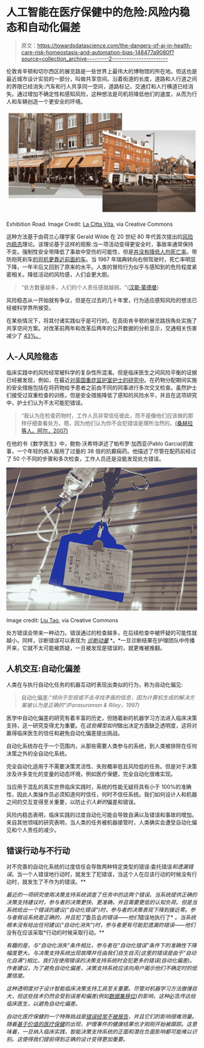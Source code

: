 # 人工智能在医疗保健中的危险:风险内稳态和自动化偏差

> 原文：<https://towardsdatascience.com/the-dangers-of-ai-in-health-care-risk-homeostasis-and-automation-bias-148477a9080f?source=collection_archive---------2----------------------->

伦敦肯辛顿和切尔西区的展览路是一些世界上最伟大的博物馆的所在地。但这也是最近城市设计实验的一部分，叫做共享空间。沿着街道的长度，道路和人行道之间的界限已经消失:汽车和行人共享同一空间，道路标记，交通灯和人行横道已经消失。通过增加不确定性和感知风险，这种想法是司机将降低他们的速度，从而为行人和车辆创造一个更安全的环境。

![](img/98b53e6f284c4cc696dbd3a50b97a73f.png)

Exhibition Road. Image Credit: [La Citta Vita](https://www.flickr.com/photos/la-citta-vita/7279517670/in/photolist-c6gqZm-5Fmb9m-c6gn9q-haX8Yu-47j9z8-dhzMnp-668LRs-6X4EtJ-dhzMUb-haWZQq-H9dWT-6JsK2-dfc81M-6WZBQv-TS7aRj-eC5dZ1-8vwtzo-8vwuqd-cy9p7f-TS7auC-8vBVVr-8vEXcj-bruwXT-9No2F4-9NqMQ3-pi8XJs-bwmArE-dbGX8C-bDXL9R-JwFfjh-ycNiH-9NnUjX-fgWmLF-dM3TQa-a4UHPX-dbH1m7-cRbF81-6WZG1n-8R5tBL-JQC8hk-8vsCQR-6Qhjmd-9NnXnt-8vw2Hj-kuyibx-973C1u-SoKMFz-8vwgeL-df6bSz-cm151w), via Creative Commons

这种方法基于由荷兰心理学家 Gerald Wilde 在 20 世纪 80 年代首次提出的[风险内稳态](https://www.ncbi.nlm.nih.gov/pmc/articles/PMC1730348/pdf/v004p00089.pdf)理论。该理论基于这样的观察:当一项活动变得更安全时，事故率通常保持不变。强制性安全带降低了事故中受伤的可能性，但是[并没有降低人均死亡率](http://injuryprevention.bmj.com/content/4/2/162.3.short)。带防抱死刹车[的司机更靠近前面的车](https://trid.trb.org/view.aspx?id=634291)。当 1967 年瑞典转向右侧驾驶时，死亡率明显下降，一年半后又回到了原来的水平。人类的冒险行为似乎与感知到的危险程度紧密相关。降低活动的风险感，人们会更大胆。

> "处方数量越多，人们的个人责任感就越弱。"([汉斯·蒙德曼](http://www.spiegel.de/international/spiegel/controlled-chaos-european-cities-do-away-with-traffic-signs-a-448747.html))

风险稳态从一开始就有争议，但是在过去的几十年里，行为适应感知风险的想法已经被科学界所接受。

在某些情况下，将其付诸实践似乎是可行的。在高街肯辛顿的展览路拐角处实施了共享空间方案。对改革前两年和改革后两年的公开数据的分析显示，交通相关伤害减少了 [43%。](https://www.theguardian.com/society/2006/apr/12/communities.guardiansocietysupplement)

## 人-人风险稳态

临床实践中的风险经常被科学的复杂性所混淆。但是临床医生之间风险平衡的证据已经被发现，例如，在最近[对英国重症监护室护士的研究中](http://onlinelibrary.wiley.com/doi/10.1111/j.1365-2044.2006.04858.x/epdf)。在药物分配期间实施的安全措施包括在将药物给予患者之前由不同的同事进行多次交叉检查。虽然护士们接受过双重检查的训练，但是安全措施降低了感知的风险水平，并且在这项研究中，护士们认为不太可能犯错误。

> “我认为在检查药物时，工作人员非常信任彼此，而不是像他们应该做的那样仔细查看处方。嗯，因为他们认为你不会犯错误是理所当然的。[(桑赫拉等人。阿尔，2007)](http://onlinelibrary.wiley.com/doi/10.1111/j.1365-2044.2006.04858.x/epdf)

在他的书《数字医生》中，鲍勃·沃希特讲述了帕布罗·加西亚(Pablo Garcia)的故事，一个年轻的病人服用了过量的 38 倍的抗癫痫药。他描述了尽管在配药前经过了 50 个不同的步骤和多次检查，工作人员还是没能发现处方错误。

![](img/05176e3a1378128e9b7959fd17d1f4a7.png)

Image credit: [Liu Tao](https://www.flickr.com/photos/liutao/514488824/in/photolist-MsTAY-k6a6U-7wnxWM-4tMDXt-76aU9k-7WJwh-92T4Ew-fkSDK-dQE3DT-k8Pqp-9zUj73-8tgf1G-sKS3x-FXkKC-4fzVgW-2EuUiv-7KXXfs-4mbqer-5ePTRp-6C4eEC-9KY9Wj-5xGL92-4pHNDS-TRizic-4HBE9-6ZDBoX-7h9VnM-5UREjz-affsRD-VA2baG-r56Tr2-rpBPDE-7tuNR2-dbJNho-5YKMzZ-6RSUEq-bRitjR-g51Ltb-8ryGD9-7gw2mz-6s1WYR-6yqaht-6tqZAT-6rSdnG-3atJUE-UuK46z-8XoYPg-didX8F-4kxt9i-9WQ3CY), via Creative Commons

处方错误会带来一种动力。错误通过的检查越多，在后续检查中被怀疑的可能性就越小。同样，诊断错误可以表现为 [*诊断动量*](http://www.jabfm.org/content/25/1/87.long) *。*一旦诊断结果在护理团队中传播开来，它就不太可能被质疑，一旦被发现是错误的，就更难被推翻。

## 人机交互:自动化偏差

人类在与执行自动化任务的机器互动时表现出类似的行为，称为自动化偏见:

> 自动化偏差:“*倾向于忽视或不去寻找矛盾的信息，因为计算机生成的解决方案被认为是正确的”(Parasuraman & Riley，1997)*

医学中自动化偏差的研究有着丰富的历史，但随着新的机器学习方法进入临床决策支持，这一研究变得尤为重要。在*这些模型如何*做出决定方面缺乏透明度，这将对赢得临床医生的信任和避免自动化偏差提出挑战。

自动化系统存在于一个范围内，从那些需要人类参与的系统，到人类被排除在任何决策之外的全自动化系统。

完全自动化适用于不需要决策灵活性、失败概率低且风险低的任务。但是对于决策涉及许多变化的变量的动态环境，例如医疗保健，完全自动化很难实现。

当应用于混乱的真实世界临床实践时，系统的性能无疑将具有小于 100%的准确性，因此人类操作员必须知道何时信任，何时不信任系统。我们如何设计人和机器之间的交互变得至关重要，以防止*引入新的*偏差和错误。

风险内稳态表明，临床实践的过度自动化可能会导致自满以及错误和事故的增加。来自其他领域的研究表明，当人类的任务被机器接管时，人类确实会遭受自动化偏见和个人责任的减少。

## 错误行动与不行动

对不完善的自动化系统的过度信任会导致两种特定类型的错误:委托错误*和遗漏错误*。当一个人错误地行动时，就发生了犯错误，当这个人在应该行动的时候没有行动时，就发生了不作为的错误。**

*最近的一项研究使用决策支持系统调查了任务中的这两个错误。当系统提供正确的决策支持建议时，参与者的决策更快、更准确，并且需要更低的认知负荷。但是当系统给出一个错误的建议(“自动化错误”)时，参与者的决策表现下降到接近零。参与者假设系统是正确的，并且犯了*委员会*的错误——他们*错误地执行了* *。*当系统根本没有给出任何建议(“自动化消失”)时，参与者更有可能犯*遗漏的错误——他们*没有在应该采取*行动的时候采取行动。**

*有趣的是，与“自动化消失”条件相比，参与者在“自动化错误”条件下的准确性下降幅度更大。与决策支持系统出现故障并任由我们自生自灭(这里的错误是由于“自动化自满”)相比，我们在使用错误的决策支持系统时会犯更多的错误(自动化偏差)。作者建议，为了避免自动化偏差，决策支持系统应该向用户揭示他们不确定时的低置信度。*

*这种透明度对于设计智能临床决策支持工具至关重要。尽管对机器学习方法傲慢自大，但这些技术仍然会受到误差和偏差(例如[数据集移位](https://mitpress.mit.edu/books/dataset-shift-machine-learning))的影响，这种*必须*传达给临床医生，以避免自动化偏差。*

*自动化医疗保健的一个特殊挑战是[错误经常不被报告](http://www.nytimes.com/2012/01/06/health/study-of-medicare-patients-finds-most-hospital-errors-unreported.html)，并且它们的影响很难测量。随着[基于价值的医疗保健](http://www.huffingtonpost.com/entry/what-is-value-based-care_us_58939f9de4b02bbb1816b892)的出现，护理事件的健康结果也才刚刚开始被跟踪。这意味着，一旦纳入临床实践，智能决策支持系统的正面和潜在负面影响都可能难以识别。这使得我们提前得到正确的设计变得更加重要。*